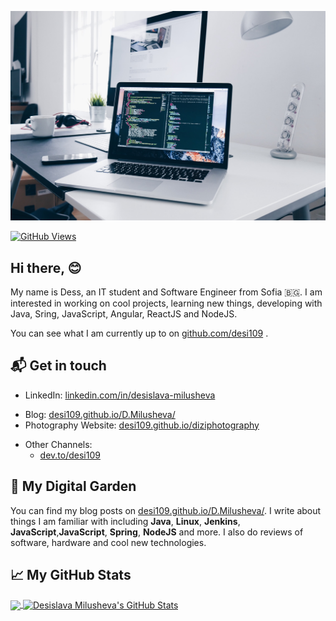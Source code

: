 [![desi109](https://github.com/desi109/desi109/blob/master/banner.jpeg)][0]

[![GitHub Views](https://komarev.com/ghpvc/?username=desi109&color=blue)][1]


## Hi there, 😊 ##

My name is Dess, an IT student and Software Engineer from Sofia 🇧🇬. I am interested in working on cool projects, learning new things, developing with Java, Sring, JavaScript, Angular, ReactJS and NodeJS.

You can see what I am currently up to on [github.com/desi109][1] .

## 📬 Get in touch

<!-- - Web: [dmilusheva.me][1] -->
- LinkedIn: [linkedin.com/in/desislava-milusheva][2]
<!--- Twitter: [twitter.com/dmilusheva][3] -->
- Blog: [desi109.github.io/D.Milusheva/][4]
- Photography Website: [desi109.github.io/diziphotography][12]
<!-- - YouTube: [youtube.com/desi109][11] -->
- Other Channels:
  - [dev.to/desi109][10]
 <!-- - [medium.com/@desi109][6]
  - [hashnode.com/@desi109][7] -->


## 🌳 My Digital Garden

You can find my blog posts on [desi109.github.io/D.Milusheva/][4]. I write about things I am familiar with including **Java**, **Linux**, **Jenkins**, **JavaScript**,**JavaScript**, **Spring**, **NodeJS** and more. I also do reviews of software, hardware and cool new technologies.

<!-- ## 🤜🏻🤛🏻 Support Me

You can support me and [buy me a coffee][8], if you want. 🙏🏻 -->

<!-- ## 📕 Latest Blog Posts -->

<!-- BLOG-POST-LIST:START -->
<!-- - [Start Over Again and Unmute All Twitter Users.](https://blog.natterstefan.me/start-over-again-and-unmute-all-twitter-users)
- [How to Use Multiple Node Version With asdf.](https://blog.natterstefan.me/how-to-use-multiple-node-version-with-asdf)
- [Git: Automatically Lint Your Code or Run Tests on `git push` with Git Hooks](https://blog.natterstefan.me/git-automatically-lint-your-code-or-run-tests-on-git-push-with-git-hooks)
- [How to Dockerize a NextJS application](https://blog.natterstefan.me/how-to-dockerize-a-nextjs-application)
- [My Favorite Visual Studio Code Extensions - Part I](https://blog.natterstefan.me/my-favorite-visual-studio-code-extensions-part-i) -->
<!-- BLOG-POST-LIST:END -->

<!-- ## :zap: Recent Activity -->

<!--START_SECTION:activity-->
<!-- 1. ❗️ Opened issue [#4](https://github.com/natterstefan/eslint-config-ns-ts/issues/4) in [natterstefan/eslint-config-ns-ts](https://github.com/natterstefan/eslint-config-ns-ts)
2. 🎉 Merged PR [#28](https://github.com/natterstefan/eslint-config-ns/pull/28) in [natterstefan/eslint-config-ns](https://github.com/natterstefan/eslint-config-ns)
3. 🗣 Commented on [#68](https://github.com/natterstefan/react-component-catalog/issues/68) in [natterstefan/react-component-catalog](https://github.com/natterstefan/react-component-catalog)
4. 💪 Opened PR [#28](https://github.com/natterstefan/eslint-config-ns/pull/28) in [natterstefan/eslint-config-ns](https://github.com/natterstefan/eslint-config-ns)
5. 🎉 Merged PR [#27](https://github.com/natterstefan/eslint-config-ns/pull/27) in [natterstefan/eslint-config-ns](https://github.com/natterstefan/eslint-config-ns) -->
<!--END_SECTION:activity-->

## &#x1f4c8; My GitHub Stats

<a href="https://github.com/desi109/desi109">
  <img align="center" src="https://github-readme-stats.vercel.app/api/top-langs/?username=desi109&theme=radical" />
</a>

<a href="https://github.com/desi109/desi109">
  <img align="center" src="https://github-readme-stats.vercel.app/api?username=desi109&theme=radical" alt="Desislava Milusheva's GitHub Stats" />
</a>

[0]:  https://github.com/desi109/desi109/blob/master/banner.jpeg
[1]: https://github.com/desi109
[2]: https://www.linkedin.com/in/desislava-milusheva-200574151/
<!-- [3]: https://twitter.com/intent/follow?screen_name=dmilusheva -->
[4]: https://desi109.github.io/D.Milusheva/
<!-- [5]: https://newsletter.natterstefan.me?utm_source=github.com&utm_medium=gh-profile-natterstefan&utm_campaign=natterstefan
[6]: https://medium.com/@desi109
[7]: https://hashnode.com/@natterstefan -->
[8]: https://nttr.st/2QoQhEb 
<!-- [9]: https://nttr.st/2YEatXb --> 
[10]: https://dev.to/desi109
[11]: fhttps://www.youtube.com/natterstefan?sub_confirmation=1
[12]: https://desi109.github.io/diziphotography



<!-- Here are some ideas to get you started:
- 🔭 I’m currently working on ...
- 🌱 I’m currently learning ...
- 👯 I’m looking to collaborate on ...
- 🤔 I’m looking for help with ...
- 💬 Ask me about ...
- 📫 How to reach me: ...
- 😄 Pronouns: ...
- ⚡ Fun fact: ...
-->
